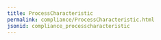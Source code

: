 ```yaml
---
title: ProcessCharacteristic
permalink: compliance/ProcessCharacteristic.html
jsonid: compliance_processcharacteristic
---
```

